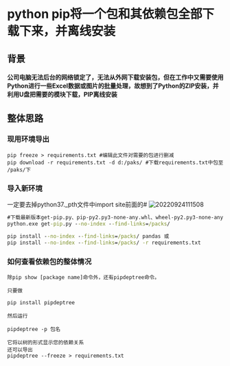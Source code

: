 # python pip将一个包和其依赖包全部下载下来，并离线安装


## 背景
#### 公司电脑无法后台的网络锁定了，无法从外网下载安装包，但在工作中又需要使用Python进行一些Excel数据或图片的批量处理，故想到了Python的ZIP安装，并利用U盘把需要的模块下载，PIP离线安装

## 整体思路

 
 
### 现用环境导出 
 ```
pip freeze > requirements.txt #编辑此文件对需要的包进行删减
pip download -r requirements.txt -d d:/paks/ #下载requirements.txt中包至 /paks/下
 ```
 
### 导入新环境 

一定要去掉python37._pth文件中import site前面的#
![20220924111508](https://cdn.jsdelivr.net/gh/xiaolong554602580/PicBed@main/images_blog/20220924111508.png)

 ```cmd
 #下载最新版本get-pip.py、pip-py2.py3-none-any.whl、wheel-py2.py3-none-any.whl，在packs文件夹中
 python.exe get-pip.py --no-index --find-links=/packs/

 pip install --no-index --find-links=/packs/ pandas 或      
 pip install --no-index --find-links=/packs/ -r requirements.txt
 ```
### 如何查看依赖包的整体情况
 ```
 除pip show [package name]命令外，还有pipdeptree命令。

只要做

pip install pipdeptree

然后运行

pipdeptree -p 包名

它将以树的形式显示您的依赖关系
还可以导出
pipdeptree --freeze > requirements.txt

 ```